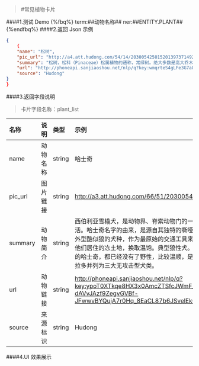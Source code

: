 >#常见植物卡片


####1.测试 Demo
{%fbq%}
term:##动物名称##
ner:##ENTITY.PLANT##
{%endfbq%}
####2.返回 Json 示例
```json
{
    {
    "name": "松树",
    "pic_url": "http://a4.att.hudong.com/54/14/20300542501520139737149238323_140.jpg",
    "summary": "松树，松科（Pinaceae）松属植物的通称，常绿树。绝大多数是高大乔木。高20～50米，最高可达75米（美国的糖松P.lambertiana）。松树具有很强的抗旱性，耐阴性差。极少数为灌木状，如偃松（P.pumila）和地盘松（P.yunnanensis）。北半球森林的重要构成成分，人工造林的重要树种，也是很有价值的观赏树种。",
    "url": "http://phoneapi.sanjiaoshou.net/nlp/q?key:wmqrteS4gLFe3G7a8-hha62xyzjtw9Xz13cblksvZatIuz7IuTbNpg==",
    "source": "Hudong"
}
}
```

####3.返回字段说明
>卡片字段名称：plant_list

|名称|说明|类型|示例|
|:---|:---|:---|:---|
|name|动物名称|string|哈士奇|
|pic_url|图片链接|string|http://a3.att.hudong.com/66/51/20300542684355141042518476164_140.jpg|
|summary|动物简介|string|西伯利亚雪橇犬，是动物界、脊索动物门的一种动物。 是原始的古老犬种，在西伯利亚东北部、格陵兰南部生活。哈士奇名字的由来，是源自其独特的嘶哑叫声。在西伯利亚东北部的原始部落楚克奇人（Chukchi)，用这种外型酷似狼的犬种，作为最原始的交通工具来拉雪橇，并用这种狗猎取和饲养驯鹿，或者繁殖这种狗，然后带出他们居住的冻土地，换取温饱。典型狼性犬。哈士奇性格多变，有的极端胆小，有的极端暴力，进入大陆和家庭的哈士奇，都已经没有了野性，比较温顺，是一种流行于全球的宠物犬。淘狗网一致认定哈士奇与金毛犬、拉布拉多并列为三大无攻击型犬类。|
|url|动物链接|string|http://phoneapi.sanjiaoshou.net/nlp/q?key:ypoT0XTkqe8HX3x0AmcZTSfcJWmF_VbcH_nF9xssYgkU_RrFOK_BVFGcHRErxQnN6yfUAmX6g-dAVvJAzf9ZegvGVBf-JFwwvBYQujA7r0Hq_8EaCL87b6JSvelEkQzDgD2ZY9hWZyO2BK69O3RkkwIuOutXqQcYb43rLPdkdq0=|
|source|来源标识|string|Hudong|


####4.UI 效果展示




